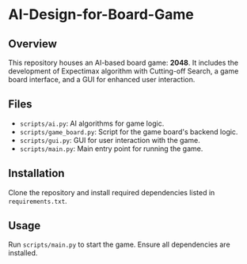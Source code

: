 # AI-Design-for-Board-Game

## Overview
This repository houses an AI-based board game: **2048**. It includes the development of Expectimax algorithm with Cutting-off Search, a game board interface, and a GUI for enhanced user interaction.

## Files
- `scripts/ai.py`: AI algorithms for game logic.
- `scripts/game_board.py`: Script for the game board's backend logic.
- `scripts/gui.py`: GUI for user interaction with the game.
- `scripts/main.py`: Main entry point for running the game.

## Installation
Clone the repository and install required dependencies listed in `requirements.txt`.

## Usage
Run `scripts/main.py` to start the game. Ensure all dependencies are installed.